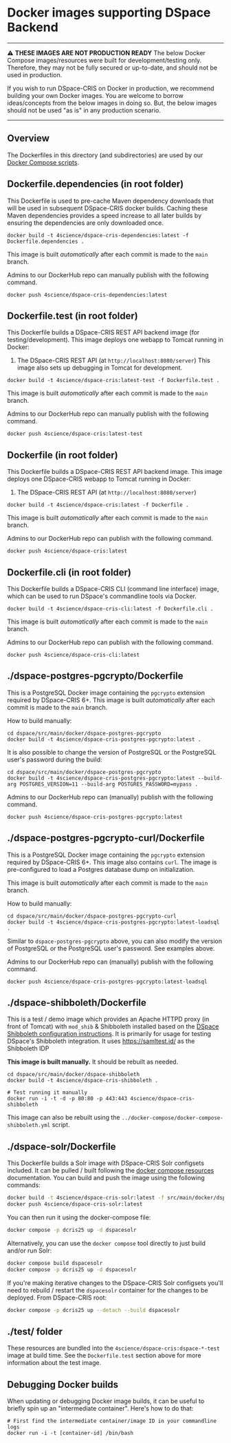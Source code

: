 # Docker images supporting DSpace Backend

***
:warning: **THESE IMAGES ARE NOT PRODUCTION READY**  The below Docker Compose images/resources were built for development/testing only.  Therefore, they may not be fully secured or up-to-date, and should not be used in production.

If you wish to run DSpace-CRIS on Docker in production, we recommend building your own Docker images. You are welcome to borrow ideas/concepts from the below images in doing so. But, the below images should not be used "as is" in any production scenario.
***

## Overview
The Dockerfiles in this directory (and subdirectories) are used by our [Docker Compose scripts](../docker-compose/README.md).

## Dockerfile.dependencies (in root folder)

This Dockerfile is used to pre-cache Maven dependency downloads that will be used in subsequent DSpace-CRIS docker builds.
Caching these Maven dependencies provides a speed increase to all later builds by ensuring the dependencies
are only downloaded once.

```
docker build -t 4science/dspace-cris-dependencies:latest -f Dockerfile.dependencies .
```

This image is built *automatically* after each commit is made to the `main` branch.

Admins to our DockerHub repo can manually publish with the following command.
```
docker push 4science/dspace-cris-dependencies:latest
```

## Dockerfile.test (in root folder)

This Dockerfile builds a DSpace-CRIS REST API backend image (for testing/development).
This image deploys one webapp to Tomcat running in Docker:
1. The DSpace-CRIS REST API (at `http://localhost:8080/server`)
This image also sets up debugging in Tomcat for development.

```
docker build -t 4science/dspace-cris:latest-test -f Dockerfile.test .
```

This image is built *automatically* after each commit is made to the `main` branch.

Admins to our DockerHub repo can manually publish with the following command.
```
docker push 4science/dspace-cris:latest-test
```

## Dockerfile (in root folder)

This Dockerfile builds a DSpace-CRIS REST API backend image.
This image deploys one DSpace-CRIS webapp to Tomcat running in Docker:
1. The DSpace-CRIS REST API (at `http://localhost:8080/server`)

```
docker build -t 4science/dspace-cris:latest -f Dockerfile .
```

This image is built *automatically* after each commit is made to the `main` branch.

Admins to our DockerHub repo can publish with the following command.
```
docker push 4science/dspace-cris:latest
```

## Dockerfile.cli (in root folder)

This Dockerfile builds a DSpace-CRIS CLI (command line interface) image, which can be used to run DSpace's commandline tools via Docker.
```
docker build -t 4science/dspace-cris-cli:latest -f Dockerfile.cli .
```

This image is built *automatically* after each commit is made to the `main` branch.

Admins to our DockerHub repo can publish with the following command.
```
docker push 4science/dspace-cris-cli:latest
```

## ./dspace-postgres-pgcrypto/Dockerfile

This is a PostgreSQL Docker image containing the `pgcrypto` extension required by DSpace-CRIS 6+.
This image is built *automatically* after each commit is made to the `main` branch.

How to build manually:
```
cd dspace/src/main/docker/dspace-postgres-pgcrypto
docker build -t 4science/dspace-cris-postgres-pgcrypto:latest .
```

It is also possible to change the version of PostgreSQL or the PostgreSQL user's password during the build:
```
cd dspace/src/main/docker/dspace-postgres-pgcrypto
docker build -t 4science/dspace-cris-postgres-pgcrypto:latest --build-arg POSTGRES_VERSION=11 --build-arg POSTGRES_PASSWORD=mypass .
```

Admins to our DockerHub repo can (manually) publish with the following command.
```
docker push 4science/dspace-cris-postgres-pgcrypto:latest
```

## ./dspace-postgres-pgcrypto-curl/Dockerfile

This is a PostgreSQL Docker image containing the `pgcrypto` extension required by DSpace-CRIS 6+.
This image also contains `curl`.  The image is pre-configured to load a Postgres database dump on initialization.

This image is built *automatically* after each commit is made to the `main` branch.

How to build manually:
```
cd dspace/src/main/docker/dspace-postgres-pgcrypto-curl
docker build -t 4science/dspace-cris-postgres-pgcrypto:latest-loadsql .
```

Similar to `dspace-postgres-pgcrypto` above, you can also modify the version of PostgreSQL or the PostgreSQL user's password.
See examples above.

Admins to our DockerHub repo can (manually) publish with the following command.
```
docker push 4science/dspace-cris-postgres-pgcrypto:latest-loadsql
```

## ./dspace-shibboleth/Dockerfile

This is a test / demo image which provides an Apache HTTPD proxy (in front of Tomcat)
with `mod_shib` & Shibboleth installed based on the
[DSpace Shibboleth configuration instructions](https://wiki.lyrasis.org/display/DSDOC7x/Authentication+Plugins#AuthenticationPlugins-ShibbolethAuthentication).
It is primarily for usage for testing DSpace's Shibboleth integration.
It uses https://samltest.id/ as the Shibboleth IDP

**This image is built manually.**   It should be rebuilt as needed.

```
cd dspace/src/main/docker/dspace-shibboleth
docker build -t 4science/dspace-cris-shibboleth .

# Test running it manually
docker run -i -t -d -p 80:80 -p 443:443 4science/dspace-cris-shibboleth
```

This image can also be rebuilt using the `../docker-compose/docker-compose-shibboleth.yml` script.

## ./dspace-solr/Dockerfile

This Dockerfile builds a Solr image with DSpace-CRIS Solr configsets included. It
can be pulled / built following the [docker compose resources](../docker-compose/README.md)
documentation.
You can build and push the image using the following commands:

```bash
docker build -t 4science/dspace-cris-solr:latest -f src/main/docker/dspace-solr/Dockerfile .
docker push 4science/dspace-cris-solr:latest
```

You can then run it using the docker-compose file:
```bash
docker compose -p dcris25 up -d dspacesolr
```

Alternatively, you can use the `docker compose` tool directly to just build and/or run Solr:

```bash
docker compose build dspacesolr
docker compose -p dcris25 up -d dspacesolr
```

If you're making iterative changes to the DSpace-CRIS Solr configsets you'll need to rebuild /
restart the `dspacesolr` container for the changes to be deployed. From DSpace-CRIS root:

```bash
docker compose -p dcris25 up --detach --build dspacesolr
```

## ./test/ folder

These resources are bundled into the `4science/dspace-cris:dspace-*-test` image at build time.
See the `Dockerfile.test` section above for more information about the test image.


## Debugging Docker builds

When updating or debugging Docker image builds, it can be useful to briefly
spin up an "intermediate container".  Here's how to do that:
```
# First find the intermediate container/image ID in your commandline logs
docker run -i -t [container-id] /bin/bash
```
